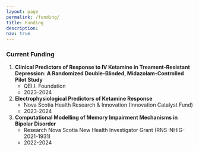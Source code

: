 ```yaml
---
layout: page
permalink: /funding/
title: Funding
description: 
nav: true
---
```


### Current Funding

1. **Clinical Predictors of Response to IV Ketamine in Treament-Resistant Depression: A Randomized Double-Blinded, Midazolam-Controlled Pilot Study**
    - QEI.I. Foundation
    - 2023-2024
2. **Electrophysiological Predictors of Ketamine Response**
    - Nova Scotia Health Research & Innovation (Innovation Catalyst Fund)
    - 2023-2024
3. **Computational Modelling of Memory Impairment Mechanisms in Bipolar Disorder**
    - Research Nova Scotia New Health Investigator Grant (RNS-NHIG-2021-1931)
    - 2022-2024

